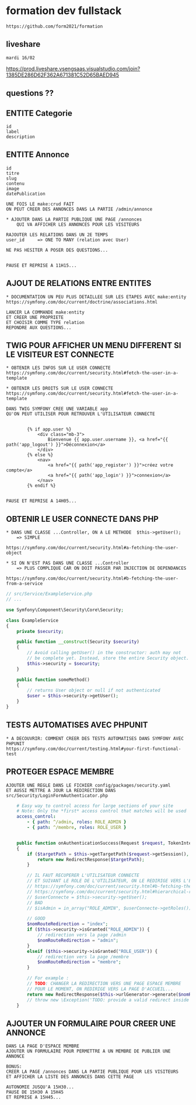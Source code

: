 # formation dev fullstack

    https://github.com/form2021/formation

## liveshare

    mardi 16/02

https://prod.liveshare.vsengsaas.visualstudio.com/join?1385DE286D62F362A671381C52D65BAED945

## questions ??

## ENTITE Categorie

    id
    label
    description
    
## ENTITE Annonce

    id
    titre
    slug
    contenu
    image
    datePublication

    UNE FOIS LE make:crud FAIT
    ON PEUT CREER DES ANNONCES DANS LA PARTIE /admin/annonce

    * AJOUTER DANS LA PARTIE PUBLIQUE UNE PAGE /annonces
        QUI VA AFFICHER LES ANNONCES POUR LES VISITEURS 

    RAJOUTER LES RELATIONS DANS UN 2E TEMPS
    user_id     => ONE TO MANY (relation avec User)

    NE PAS HESITER A POSER DES QUESTIONS...


    PAUSE ET REPRISE A 11H15...


## AJOUT DE RELATIONS ENTRE ENTITES

    * DOCUMENTATION UN PEU PLUS DETAILLEE SUR LES ETAPES AVEC make:entity
    https://symfony.com/doc/current/doctrine/associations.html

    LANCER LA COMMANDE make:entity
    ET CREER UNE PROPRIETE
    ET CHOISIR COMME TYPE relation
    REPONDRE AUX QUESTIONS...

## TWIG POUR AFFICHER UN MENU DIFFERENT SI LE VISITEUR EST CONNECTE

    * OBTENIR LES INFOS SUR LE USER CONNECTE
    https://symfony.com/doc/current/security.html#fetch-the-user-in-a-template

    * OBTENIR LES DROITS SUR LE USER CONNECTE
    https://symfony.com/doc/current/security.html#fetch-the-user-in-a-template

    DANS TWIG SYMFONY CREE UNE VARIABLE app 
    QU'ON PEUT UTILISER POUR RETROUVER L'UTILISATEUR CONNECTE

```twig

        {% if app.user %}
            <div class="mb-3">
                Bienvenue {{ app.user.username }}, <a href="{{ path('app_logout') }}">Déconnexion</a>
            </div>
        {% else %}
            <nav>
                <a href="{{ path('app_register') }}">créez votre compte</a>
                <a href="{{ path('app_login') }}">connexion</a>
            </nav>
        {% endif %}


```

    PAUSE ET REPRISE A 14H05...


## OBTENIR LE USER CONNECTE DANS PHP

    * DANS UNE CLASSE ...Controller, ON A LE METHODE  $this->getUser();
        => SIMPLE

    https://symfony.com/doc/current/security.html#a-fetching-the-user-object

    * SI ON N'EST PAS DANS UNE CLASSE ...Controller
        => PLUS COMPLIQUE CAR ON DOIT PASSER PAR INJECTION DE DEPENDANCES

    https://symfony.com/doc/current/security.html#b-fetching-the-user-from-a-service


```php
// src/Service/ExampleService.php
// ...

use Symfony\Component\Security\Core\Security;

class ExampleService
{
    private $security;

    public function __construct(Security $security)
    {
        // Avoid calling getUser() in the constructor: auth may not
        // be complete yet. Instead, store the entire Security object.
        $this->security = $security;
    }

    public function someMethod()
    {
        // returns User object or null if not authenticated
        $user = $this->security->getUser();
    }
}

```


## TESTS AUTOMATISES AVEC PHPUNIT

    * A DECOUVRIR: COMMENT CREER DES TESTS AUTOMATISES DANS SYMFONY AVEC PHPUNIT
    https://symfony.com/doc/current/testing.html#your-first-functional-test


## PROTEGER ESPACE MEMBRE

    AJOUTER UNE REGLE DANS LE FICHIER config/packages/security.yaml
    ET AUSSI METTRE A JOUR LA REDIRECTION DANS src/Security/LoginFormAuthenticator.php


```yaml
    # Easy way to control access for large sections of your site
    # Note: Only the *first* access control that matches will be used
    access_control:
        - { path: ^/admin, roles: ROLE_ADMIN }
        - { path: ^/membre, roles: ROLE_USER }


```


```php

    public function onAuthenticationSuccess(Request $request, TokenInterface $token, string $providerKey)
    {
        if ($targetPath = $this->getTargetPath($request->getSession(), $providerKey)) {
            return new RedirectResponse($targetPath);
        }

        // IL FAUT RECUPERER L'UTILISATEUR CONNECTE
        // ET SUIVANT LE ROLE DE L'UTILISATEUR, ON LE REDIRIGE VERS L'ESPACE ADMIN OU MEMBRE
        // https://symfony.com/doc/current/security.html#b-fetching-the-user-from-a-service
        // https://symfony.com/doc/current/security.html#hierarchical-roles
        // $userConnecte = $this->security->getUser();
        // BAD
        // $isAdmin = in_array("ROLE_ADMIN", $userConnecte->getRoles());

        // GOOD
        $nomRouteRedirection = "index";
        if ($this->security->isGranted("ROLE_ADMIN")) {
            // redirection vers la page /admin
            $nomRouteRedirection = "admin";
        }
        elseif ($this->security->isGranted("ROLE_USER")) {
            // redirection vers la page /membre
            $nomRouteRedirection = "membre";
        }

        // For example : 
        // TODO: CHANGER LA REDIRECTION VERS UNE PAGE ESPACE MEMBRE
        // POUR LE MOMENT, ON REDIRIGE VERS LA PAGE D'ACCUEIL...
        return new RedirectResponse($this->urlGenerator->generate($nomRouteRedirection));
        // throw new \Exception('TODO: provide a valid redirect inside '.__FILE__);
    }


```

## AJOUTER UN FORMULAIRE POUR CREER UNE ANNONCE


    DANS LA PAGE D'ESPACE MEMBRE
    AJOUTER UN FORMULAIRE POUR PERMETTRE A UN MEMBRE DE PUBLIER UNE ANNONCE

    BONUS:
    CREER LA PAGE /annonces DANS LA PARTIE PUBLIQUE POUR LES VISITEURS
    ET AFFICHER LA LISTE DES ANNONCES DANS CETTE PAGE

    AUTONOMIE JUSQU'A 15H30...
    PAUSE DE 15H30 A 15H45
    ET REPRISE A 15H45...

